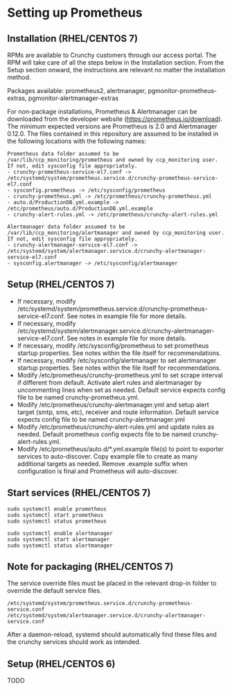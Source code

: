 # Setting up Prometheus

## Installation (RHEL/CENTOS 7)

RPMs are available to Crunchy customers through our access portal. The RPM will take care of all the steps below in the Installation section. From the Setup section onward, the instructions are relevant no matter the installation method.

Packages available: prometheus2, alertmanager, pgmonitor-prometheus-extras, pgmonitor-alertmanager-extras

For non-package installations, Prometheus & Alertmanager can be downloaded from the developer website (https://prometheus.io/download). The minimum expected versions are Prometheus is 2.0 and Alertmanager 0.12.0. The files contained in this repository are assumed to be installed in the following locations with the following names:
```
Prometheus data folder assumed to be /var/lib/ccp_monitoring/prometheus and owned by ccp_monitoring user. If not, edit sysconfig file appropriately.
- crunchy-prometheus-service-el7.conf -> /etc/systemd/system/prometheus.service.d/crunchy-prometheus-service-el7.conf 
- sysconfig.prometheus -> /etc/sysconfig/prometheus
- crunchy-prometheus.yml -> /etc/prometheus/crunchy-prometheus.yml
- auto.d/ProductionDB.yml.example -> /etc/prometheus/auto.d/ProductionDB.yml.example
- crunchy-alert-rules.yml -> /etc/prometheus/crunchy-alert-rules.yml

Alertmanager data folder assumed to be /var/lib/ccp_monitoring/alertmanager and owned by ccp_monitoring user. If not, edit sysconfig file appropriately.
- crunchy-alertmanager-service-el7.conf -> /etc/systemd/system/alertmanager.service.d/crunchy-alertmanager-service-el7.conf
- sysconfig.alertmanager -> /etc/sysconfig/alertmanager
```
## Setup (RHEL/CENTOS 7)

* If necessary, modify /etc/systemd/system/prometheus.service.d/crunchy-prometheus-service-el7.conf. See notes in example file for more details.
* If necessary, modify /etc/systemd/system/alertmanager.service.d/crunchy-alertmanager-service-el7.conf. See notes in example file for more details.
* If necessary, modify /etc/sysconfig/prometheus to set prometheus startup properties. See notes within the file itself for recommendations.
* If necessary, modify /etc/sysconfig/alertmanager to set alertmanager startup properties. See notes within the file itself for recommendations.
* Modify /etc/prometheus/crunchy-prometheus.yml to set scrape interval if different from default. Activate alert rules and alertmanager by uncommenting lines when set as needed. Default service expects config file to be named crunchy-prometheus.yml.
* Modify /etc/prometheus/crunchy-alertmanager.yml and setup alert target (smtp, sms, etc), receiver and route information. Default service expects config file to be named crunchy-alertmanager.yml
* Modify /etc/prometheus/crunchy-alert-rules.yml and update rules as needed. Default prometheus config expects file to be named crunchy-alert-rules.yml.
* Modify /etc/prometheus/auto.d/*.yml.example file(s) to point to exporter services to auto-discover. Copy example file to create as many additional targets as needed. Remove .example suffix when configuration is final and Prometheus will auto-discover.

## Start services (RHEL/CENTOS 7)
```
sudo systemctl enable prometheus
sudo systemctl start prometheus
sudo systemctl status prometheus

sudo systemctl enable alertmanager
sudo systemctl start alertmanager
sudo systemctl status alertmanager
```

## Note for packaging (RHEL/CENTOS 7)

The service override files must be placed in the relevant drop-in folder to override the default service files.

    /etc/systemd/system/prometheus.service.d/crunchy-prometheus-service.conf
    /etc/systemd/system/alertmanager.service.d/crunchy-alertmanager-service.conf

After a daemon-reload, systemd should automatically find these files and the crunchy services should work as intended.
    

## Setup (RHEL/CENTOS 6)
TODO
